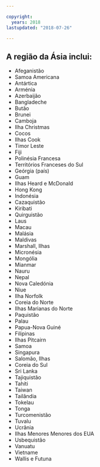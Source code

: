 ```yaml
---

copyright:
  years: 2018
lastupdated: "2018-07-26"

---
```



## A região da Ásia inclui:

* Afeganistão
* Samoa Americana
* Antártica
* Arménia
* Azerbaijão
* Bangladeche
* Butão
* Brunei
* Camboja
* Ilha Christmas
* Cocos
* Ilhas Cook
* Timor Leste
* Fiji
* Polinésia Francesa
* Territórios Franceses do Sul
* Geórgia (país)
* Guam
* Ilhas Heard e McDonald
* Hong Kong
* Indonésia
* Cazaquistão
* Kiribati
* Quirguistão
* Laus
* Macau
* Malásia
* Maldivas
* Marshall, Ilhas
* Micronésia
* Mongólia
* Mianmar
* Nauru
* Nepal
* Nova Caledónia
* Niue
* Ilha Norfolk
* Coreia do Norte
* Ilhas Marianas do Norte
* Paquistão
* Palau
* Papua-Nova Guiné
* Filipinas
* Ilhas Pitcairn
* Samoa
* Singapura
* Salomão, Ilhas
* Coreia do Sul
* Sri Lanka
* Tajiquistão
* Tahiti
* Taiwan
* Tailândia
* Tokelau
* Tonga
* Turcomenistão
* Tuvalu
* Ucrânia
* Ilhas Menores Menores dos EUA
* Usbequistão
* Vanuatu
* Vietname
* Wallis e Futuna
